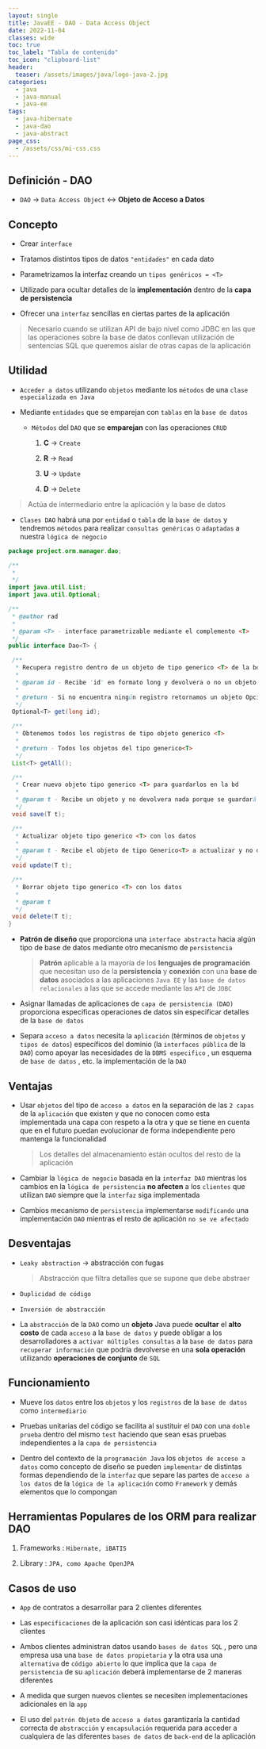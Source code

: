```yaml
---
layout: single
title: JavaEE - DAO - Data Access Object
date: 2022-11-04
classes: wide
toc: true
toc_label: "Tabla de contenido"
toc_icon: "clipboard-list"
header:
  teaser: /assets/images/java/logo-java-2.jpg
categories:
  - java
  - java-manual
  - java-ee
tags:
  - java-hibernate 
  - java-dao 
  - java-abstract 
page_css: 
  - /assets/css/mi-css.css
---
```


## Definición - DAO

* ``DAO`` → ``Data Access Object`` ↔ **Objeto de Acceso a Datos**

## Concepto

* Crear ``interface``

* Tratamos distintos tipos de datos ``"entidades"`` en cada dato

* Parametrizamos la interfaz creando un ``tipos genéricos ↔ <T>``

* Utilizado para ocultar detalles de la **implementación** dentro de la **capa de persistencia**

* Ofrecer una ``interfaz`` sencillas en ciertas partes de la aplicación

> Necesario cuando se utilizan API de bajo nivel como JDBC en las que las operaciones sobre la base de datos conllevan utilización de sentencias SQL que queremos aislar de otras capas de la aplicación

## Utilidad

* ``Acceder a datos`` utilizando ``objetos`` mediante los ``métodos`` de una ``clase especializada en Java``

* Mediante ``entidades`` que se emparejan con ``tablas`` en la ``base de datos``

  * ``Métodos`` del ``DAO`` que se **emparejan** con las operaciones ``CRUD``

    1. **C** → ``Create``

    2. **R** → ``Read``

    3. **U** → ``Update``

    4. **D** → ``Delete``

> Actúa de intermediario entre la aplicación y la base de datos

* ``Clases DAO`` habrá una por ``entidad`` o ``tabla`` de la ``base de datos`` y tendremos ``métodos`` para realizar ``consultas genéricas`` o ``adaptadas`` a nuestra ``lógica de negocio``

```java
package project.orm.manager.dao;

/**
 * 
 */
import java.util.List;
import java.util.Optional;

/**
 * @author rad
 *
 * @param <T> - interface parametrizable mediante el complemento <T>
 */
public interface Dao<T> {

 /**
  * Recupera registro dentro de un objeto de tipo generico <T> de la bd
  * 
  * @param id - Recibe 'id' en formato long y devolvera o no un objeto de tipo generico de la clase
  * 
  * @return - Si no encuentra ningún registro retornamos un objeto Opcional sino el long 'id'
  */
 Optional<T> get(long id);

 /**
  * Obtenemos todos los registros de tipo objeto generico <T> 
  * 
  * @return - Todos los objetos del tipo generico<T>
  */
 List<T> getAll();

 /**
  * Crear nuevo objeto tipo generico <T> para guardarlos en la bd
  * 
  * @param t - Recibe un objeto y no devolvera nada porque se guardará en la base de datos
  */
 void save(T t);

 /**
  * Actualizar objeto tipo generico <T> con los datos 
  * 
  * @param t - Recibe el objeto de tipo Generico<T> a actualizar y no devuelve nada
  */
 void update(T t);

 /**
  * Borrar objeto tipo generico <T> con los datos
  * 
  * @param t
  */
 void delete(T t);
}
```

* **Patrón  de diseño** que proporciona una ``interface abstracta`` hacia algún tipo de base de datos mediante otro mecanismo de ``persistencia``

  > **Patrón** aplicable a la mayoría de los **lenguajes de programación** que necesitan uso de la **persistencia** y **conexión** con una **base de datos** asociados a las aplicaciones ``Java EE`` y las ``base de datos relacionales`` a las que se accede mediante las ``API`` de ``JDBC``

* Asignar llamadas de aplicaciones de ``capa de persistencia (DAO)`` proporciona especificas operaciones de datos sin especificar detalles de la ``base de datos``

* Separa ``acceso a datos`` necesita la ``aplicación`` (términos de ``objetos`` y ``tipos de datos``) específicos del dominio (la ``interfaces pública`` de la ``DAO``)
como apoyar las necesidades de la ``DBMS especifico`` , un esquema de ``base de datos`` , etc. la implementación de la ``DAO``

## Ventajas

* Usar ``objetos`` del tipo de ``acceso a datos`` en la separación de las ``2 capas`` de la ``aplicación`` que existen y que no conocen como esta implementada una capa con respeto a la otra y que se tiene en cuenta que en el futuro puedan evolucionar de forma independiente pero mantenga la funcionalidad

  > Los detalles del almacenamiento están ocultos del resto de la aplicación

* Cambiar la ``lógica de negocio`` basada en la ``interfaz DAO`` mientras los cambios en la ``lógica de persistencia`` **no afecten** a los ``clientes`` que utilizan ``DAO`` siempre que la ``interfaz`` siga implementada

* Cambios mecanismo de ``persistencia`` implementarse ``modificando`` una implementación ``DAO`` mientras el resto de aplicación ``no se ve afectado``

## Desventajas

* ``Leaky abstraction`` → abstracción con fugas
  > Abstracción que filtra detalles que se supone que debe abstraer

* ``Duplicidad de código``

* ``Inversión de abstracción``

* La ``abstracción`` de la ``DAO`` como un **objeto** Java puede **ocultar** el **alto costo** de cada ``acceso`` a la ``base de datos`` y puede obligar a los desarrolladores a ``activar múltiples consultas`` a la ``base de datos`` para ``recuperar información`` que podría devolverse en una **sola operación** utilizando **operaciones de conjunto** de ``SQL``

## Funcionamiento

* Mueve los ``datos`` entre los ``objetos`` y los ``registros`` de la ``base de datos`` como ``intermediario``

* Pruebas unitarias del código se facilita al sustituir el ``DAO`` con una ``doble prueba`` dentro del mismo ``test`` haciendo que sean esas pruebas independientes a la ``capa de persistencia``

* Dentro del contexto de la ``programación Java`` los ``objetos de acceso a datos`` como concepto de diseño se pueden ``implementar`` de distintas formas dependiendo de la ``interfaz`` que separe las partes de ``acceso a los datos`` de la ``lógica de la aplicación`` como ``Framework`` y demás elementos que lo compongan

## Herramientas Populares de los ORM para realizar DAO

1. Frameworks : ``Hibernate, iBATIS``

2. Library : ``JPA, como Apache OpenJPA``

## Casos de uso

* ``App`` de contratos a desarrollar para 2 clientes diferentes

* Las ``especificaciones`` de la aplicación son casi idénticas para los 2 clientes

* Ambos clientes administran datos usando ``bases de datos SQL`` , pero una empresa usa una ``base de datos propietaria`` y la otra usa una ``alternativa`` de ``código abierto`` lo que implica que la ``capa de persistencia`` de su ``aplicación`` deberá implementarse de 2 maneras diferentes

* A medida que surgen nuevos clientes se necesiten implementaciones adicionales en la ``app``

* El uso del ``patrón Objeto`` de ``acceso a datos`` garantizaría la cantidad correcta de ``abstracción`` y ``encapsulación`` requerida para acceder a cualquiera de las diferentes ``bases de datos`` de ``back-end`` de la aplicación
